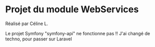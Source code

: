 # Projet du module WebServices

Réalisé par Céline L.

Le projet Symfony "symfony-api" ne fonctionne pas !!
J'ai changé de techno, pour passer sur Laravel 